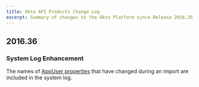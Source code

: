 ```yaml
---
title: Okta API Products Change Log
excerpt: Summary of changes to the Okta Platform since Release 2016.35
---
```


## 2016.36

### System Log Enhancement

The names of [AppUser properties](/docs/api/resources/apps#application-user-properties)
that have changed during an import are included in the system log. <!-- (OKTA-96525) -->
